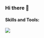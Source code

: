 ### Hi there 👋


<h4>Skills and Tools: </h4>
<div display="flex">
<img src="https://skillicons.dev/icons?i=git,bootstrap,symfony,css,github,php,html,java,js,linux,mongodb,mysql,nodejs,react,vscode&perline=20" />
</div>


<!--
**dieego17/dieego17** is a ✨ _special_ ✨ repository because its `README.md` (this file) appears on your GitHub profile.

Here are some ideas to get you started:

- 🔭 I’m currently working on ...
- 🌱 I’m currently learning ...
- 👯 I’m looking to collaborate on ...
- 🤔 I’m looking for help with ...
- 💬 Ask me about ...
- 📫 How to reach me: ...
- 😄 Pronouns: ...
- ⚡ Fun fact: ...
-->
